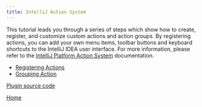 ```yaml
---
title: IntelliJ Action System
---
```


This tutorial leads you through a series of steps which show how to create, register, and customize custom actions
and action groups. By registering actions, you can add your own menu items, toolbar buttons and keyboard shortcuts
to the IntelliJ IDEA user interface. For more information, please refer to the [IntelliJ Platform Action System](/basics/action_system.md)
documentation.

* [Registering Actions](action_system/working_with_custom_actions.md)
* [Grouping Action](action_system/grouping_action.md)


[Plugin source code](https://github.com/JetBrains/intellij-sdk-docs/tree/master/code_samples/register_actions)

[Home](/)




